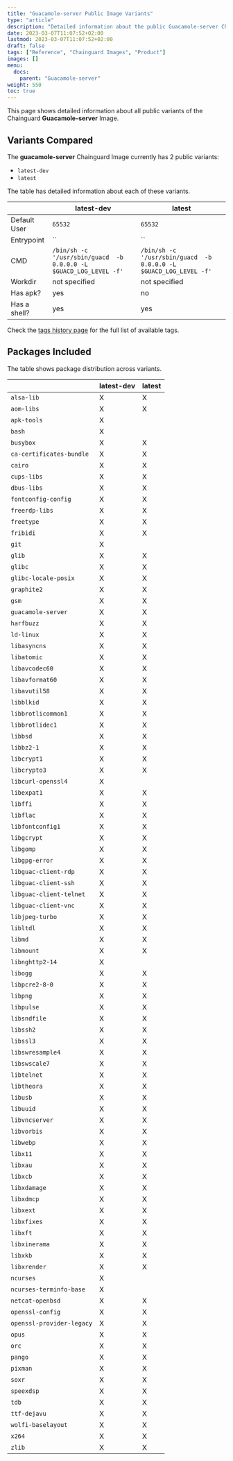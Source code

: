 ```yaml
---
title: "Guacamole-server Public Image Variants"
type: "article"
description: "Detailed information about the public Guacamole-server Chainguard Image variants"
date: 2023-03-07T11:07:52+02:00
lastmod: 2023-03-07T11:07:52+02:00
draft: false
tags: ["Reference", "Chainguard Images", "Product"]
images: []
menu:
  docs:
    parent: "Guacamole-server"
weight: 550
toc: true
---
```


This page shows detailed information about all public variants of the Chainguard **Guacamole-server** Image.

## Variants Compared
The **guacamole-server** Chainguard Image currently has 2 public variants: 

- `latest-dev`
- `latest`

The table has detailed information about each of these variants.

|              | latest-dev                                                        | latest                                                            |
|--------------|-------------------------------------------------------------------|-------------------------------------------------------------------|
| Default User | `65532`                                                           | `65532`                                                           |
| Entrypoint   | ``                                                                | ``                                                                |
| CMD          | `/bin/sh -c '/usr/sbin/guacd  -b 0.0.0.0 -L $GUACD_LOG_LEVEL -f'` | `/bin/sh -c '/usr/sbin/guacd  -b 0.0.0.0 -L $GUACD_LOG_LEVEL -f'` |
| Workdir      | not specified                                                     | not specified                                                     |
| Has apk?     | yes                                                               | no                                                                |
| Has a shell? | yes                                                               | yes                                                               |

Check the [tags history page](/chainguard/chainguard-images/reference/guacamole-server/tags_history/) for the full list of available tags.

## Packages Included
The table shows package distribution across variants.

|                           | latest-dev | latest |
|---------------------------|------------|--------|
| `alsa-lib`                | X          | X      |
| `aom-libs`                | X          | X      |
| `apk-tools`               | X          |        |
| `bash`                    | X          |        |
| `busybox`                 | X          | X      |
| `ca-certificates-bundle`  | X          | X      |
| `cairo`                   | X          | X      |
| `cups-libs`               | X          | X      |
| `dbus-libs`               | X          | X      |
| `fontconfig-config`       | X          | X      |
| `freerdp-libs`            | X          | X      |
| `freetype`                | X          | X      |
| `fribidi`                 | X          | X      |
| `git`                     | X          |        |
| `glib`                    | X          | X      |
| `glibc`                   | X          | X      |
| `glibc-locale-posix`      | X          | X      |
| `graphite2`               | X          | X      |
| `gsm`                     | X          | X      |
| `guacamole-server`        | X          | X      |
| `harfbuzz`                | X          | X      |
| `ld-linux`                | X          | X      |
| `libasyncns`              | X          | X      |
| `libatomic`               | X          | X      |
| `libavcodec60`            | X          | X      |
| `libavformat60`           | X          | X      |
| `libavutil58`             | X          | X      |
| `libblkid`                | X          | X      |
| `libbrotlicommon1`        | X          | X      |
| `libbrotlidec1`           | X          | X      |
| `libbsd`                  | X          | X      |
| `libbz2-1`                | X          | X      |
| `libcrypt1`               | X          | X      |
| `libcrypto3`              | X          | X      |
| `libcurl-openssl4`        | X          |        |
| `libexpat1`               | X          | X      |
| `libffi`                  | X          | X      |
| `libflac`                 | X          | X      |
| `libfontconfig1`          | X          | X      |
| `libgcrypt`               | X          | X      |
| `libgomp`                 | X          | X      |
| `libgpg-error`            | X          | X      |
| `libguac-client-rdp`      | X          | X      |
| `libguac-client-ssh`      | X          | X      |
| `libguac-client-telnet`   | X          | X      |
| `libguac-client-vnc`      | X          | X      |
| `libjpeg-turbo`           | X          | X      |
| `libltdl`                 | X          | X      |
| `libmd`                   | X          | X      |
| `libmount`                | X          | X      |
| `libnghttp2-14`           | X          |        |
| `libogg`                  | X          | X      |
| `libpcre2-8-0`            | X          | X      |
| `libpng`                  | X          | X      |
| `libpulse`                | X          | X      |
| `libsndfile`              | X          | X      |
| `libssh2`                 | X          | X      |
| `libssl3`                 | X          | X      |
| `libswresample4`          | X          | X      |
| `libswscale7`             | X          | X      |
| `libtelnet`               | X          | X      |
| `libtheora`               | X          | X      |
| `libusb`                  | X          | X      |
| `libuuid`                 | X          | X      |
| `libvncserver`            | X          | X      |
| `libvorbis`               | X          | X      |
| `libwebp`                 | X          | X      |
| `libx11`                  | X          | X      |
| `libxau`                  | X          | X      |
| `libxcb`                  | X          | X      |
| `libxdamage`              | X          | X      |
| `libxdmcp`                | X          | X      |
| `libxext`                 | X          | X      |
| `libxfixes`               | X          | X      |
| `libxft`                  | X          | X      |
| `libxinerama`             | X          | X      |
| `libxkb`                  | X          | X      |
| `libxrender`              | X          | X      |
| `ncurses`                 | X          |        |
| `ncurses-terminfo-base`   | X          |        |
| `netcat-openbsd`          | X          | X      |
| `openssl-config`          | X          | X      |
| `openssl-provider-legacy` | X          | X      |
| `opus`                    | X          | X      |
| `orc`                     | X          | X      |
| `pango`                   | X          | X      |
| `pixman`                  | X          | X      |
| `soxr`                    | X          | X      |
| `speexdsp`                | X          | X      |
| `tdb`                     | X          | X      |
| `ttf-dejavu`              | X          | X      |
| `wolfi-baselayout`        | X          | X      |
| `x264`                    | X          | X      |
| `zlib`                    | X          | X      |
